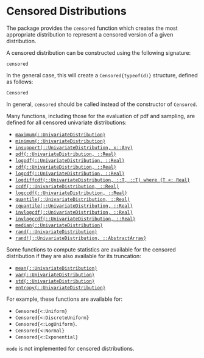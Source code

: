 # Censored Distributions

The package provides the `censored` function which creates the most
appropriate distribution to represent a censored version of a given
distribution.


A censored distribution can be constructed using the following signature:

```@docs
censored
```

In the general case, this will create a `Censored{typeof(d)}`
structure, defined as follows:

```@docs
Censored
```

In general, `censored` should be called instead of the constructor of
`Censored`.

Many functions, including those for the evaluation of pdf and sampling,
are defined for all censored univariate distributions:

- [`maximum(::UnivariateDistribution)`](@ref)
- [`minimum(::UnivariateDistribution)`](@ref)
- [`insupport(::UnivariateDistribution, x::Any)`](@ref)
- [`pdf(::UnivariateDistribution, ::Real)`](@ref)
- [`logpdf(::UnivariateDistribution, ::Real)`](@ref)
- [`cdf(::UnivariateDistribution, ::Real)`](@ref)
- [`logcdf(::UnivariateDistribution, ::Real)`](@ref)
- [`logdiffcdf(::UnivariateDistribution, ::T, ::T) where {T <: Real}`](@ref)
- [`ccdf(::UnivariateDistribution, ::Real)`](@ref)
- [`logccdf(::UnivariateDistribution, ::Real)`](@ref)
- [`quantile(::UnivariateDistribution, ::Real)`](@ref)
- [`cquantile(::UnivariateDistribution, ::Real)`](@ref)
- [`invlogcdf(::UnivariateDistribution, ::Real)`](@ref)
- [`invlogccdf(::UnivariateDistribution, ::Real)`](@ref)
- [`median(::UnivariateDistribution)`](@ref)
- [`rand(::UnivariateDistribution)`](@ref)
- [`rand!(::UnivariateDistribution, ::AbstractArray)`](@ref)

Some functions to compute statistics are available for the censored
distribution if they are also available for its truncation:
- [`mean(::UnivariateDistribution)`](@ref)
- [`var(::UnivariateDistribution)`](@ref)
- [`std(::UnivariateDistribution)`](@ref)
- [`entropy(::UnivariateDistribution)`](@ref)

For example, these functions are available for:
- `Censored{<:Uniform}`
- `Censored{<:DiscreteUniform}`
- `Censored{<:LogUniform}`.
- `Censored{<:Normal}`
- `Censored{<:Exponential}`

`mode` is not implemented for censored distributions.
